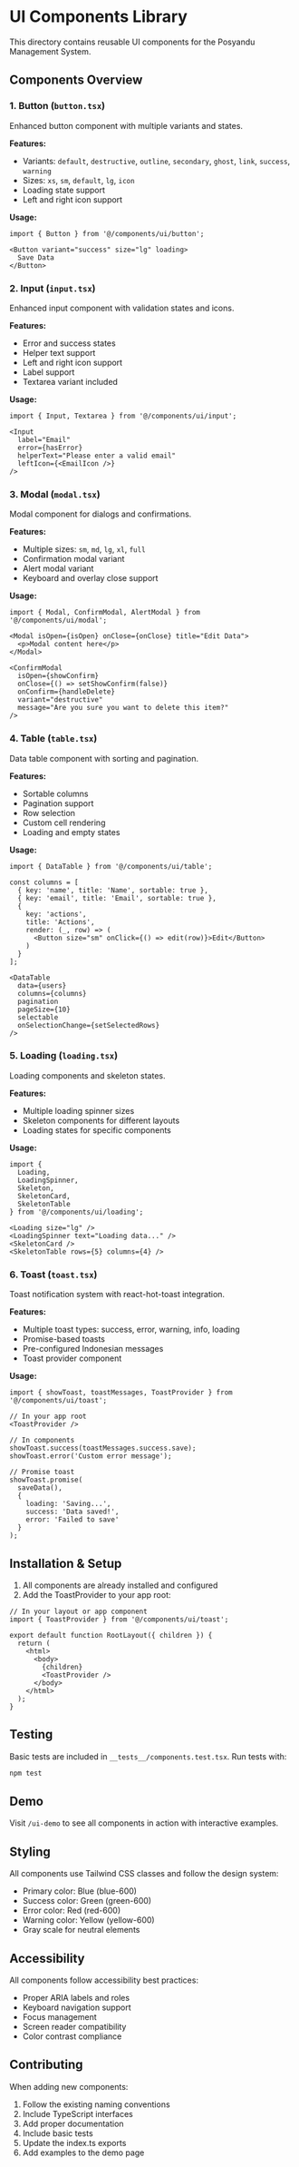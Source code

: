 # UI Components Library

This directory contains reusable UI components for the Posyandu Management System.

## Components Overview

### 1. Button (`button.tsx`)
Enhanced button component with multiple variants and states.

**Features:**
- Variants: `default`, `destructive`, `outline`, `secondary`, `ghost`, `link`, `success`, `warning`
- Sizes: `xs`, `sm`, `default`, `lg`, `icon`
- Loading state support
- Left and right icon support

**Usage:**
```tsx
import { Button } from '@/components/ui/button';

<Button variant="success" size="lg" loading>
  Save Data
</Button>
```

### 2. Input (`input.tsx`)
Enhanced input component with validation states and icons.

**Features:**
- Error and success states
- Helper text support
- Left and right icon support
- Label support
- Textarea variant included

**Usage:**
```tsx
import { Input, Textarea } from '@/components/ui/input';

<Input
  label="Email"
  error={hasError}
  helperText="Please enter a valid email"
  leftIcon={<EmailIcon />}
/>
```

### 3. Modal (`modal.tsx`)
Modal component for dialogs and confirmations.

**Features:**
- Multiple sizes: `sm`, `md`, `lg`, `xl`, `full`
- Confirmation modal variant
- Alert modal variant
- Keyboard and overlay close support

**Usage:**
```tsx
import { Modal, ConfirmModal, AlertModal } from '@/components/ui/modal';

<Modal isOpen={isOpen} onClose={onClose} title="Edit Data">
  <p>Modal content here</p>
</Modal>

<ConfirmModal
  isOpen={showConfirm}
  onClose={() => setShowConfirm(false)}
  onConfirm={handleDelete}
  variant="destructive"
  message="Are you sure you want to delete this item?"
/>
```

### 4. Table (`table.tsx`)
Data table component with sorting and pagination.

**Features:**
- Sortable columns
- Pagination support
- Row selection
- Custom cell rendering
- Loading and empty states

**Usage:**
```tsx
import { DataTable } from '@/components/ui/table';

const columns = [
  { key: 'name', title: 'Name', sortable: true },
  { key: 'email', title: 'Email', sortable: true },
  {
    key: 'actions',
    title: 'Actions',
    render: (_, row) => (
      <Button size="sm" onClick={() => edit(row)}>Edit</Button>
    )
  }
];

<DataTable
  data={users}
  columns={columns}
  pagination
  pageSize={10}
  selectable
  onSelectionChange={setSelectedRows}
/>
```

### 5. Loading (`loading.tsx`)
Loading components and skeleton states.

**Features:**
- Multiple loading spinner sizes
- Skeleton components for different layouts
- Loading states for specific components

**Usage:**
```tsx
import { 
  Loading, 
  LoadingSpinner, 
  Skeleton, 
  SkeletonCard,
  SkeletonTable 
} from '@/components/ui/loading';

<Loading size="lg" />
<LoadingSpinner text="Loading data..." />
<SkeletonCard />
<SkeletonTable rows={5} columns={4} />
```

### 6. Toast (`toast.tsx`)
Toast notification system with react-hot-toast integration.

**Features:**
- Multiple toast types: success, error, warning, info, loading
- Promise-based toasts
- Pre-configured Indonesian messages
- Toast provider component

**Usage:**
```tsx
import { showToast, toastMessages, ToastProvider } from '@/components/ui/toast';

// In your app root
<ToastProvider />

// In components
showToast.success(toastMessages.success.save);
showToast.error('Custom error message');

// Promise toast
showToast.promise(
  saveData(),
  {
    loading: 'Saving...',
    success: 'Data saved!',
    error: 'Failed to save'
  }
);
```

## Installation & Setup

1. All components are already installed and configured
2. Add the ToastProvider to your app root:

```tsx
// In your layout or app component
import { ToastProvider } from '@/components/ui/toast';

export default function RootLayout({ children }) {
  return (
    <html>
      <body>
        {children}
        <ToastProvider />
      </body>
    </html>
  );
}
```

## Testing

Basic tests are included in `__tests__/components.test.tsx`. Run tests with:

```bash
npm test
```

## Demo

Visit `/ui-demo` to see all components in action with interactive examples.

## Styling

All components use Tailwind CSS classes and follow the design system:
- Primary color: Blue (blue-600)
- Success color: Green (green-600)
- Error color: Red (red-600)
- Warning color: Yellow (yellow-600)
- Gray scale for neutral elements

## Accessibility

All components follow accessibility best practices:
- Proper ARIA labels and roles
- Keyboard navigation support
- Focus management
- Screen reader compatibility
- Color contrast compliance

## Contributing

When adding new components:
1. Follow the existing naming conventions
2. Include TypeScript interfaces
3. Add proper documentation
4. Include basic tests
5. Update the index.ts exports
6. Add examples to the demo page